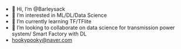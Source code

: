 - 👋 Hi, I’m @Barleysack
- 👀 I’m interested in ML/DL/Data Science
- 🌱 I’m currently learning TF/TFlite
- 💞️ I’m looking to collaborate on data science for transmission power system/ Smart Factory with DL
- hookypooky@naver.com


